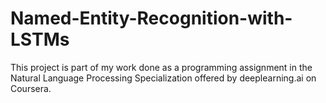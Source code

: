 # Named-Entity-Recognition-with-LSTMs

This project is part of my work done as a programming assignment in the Natural Language Processing Specialization offered by deeplearning.ai on Coursera. 

